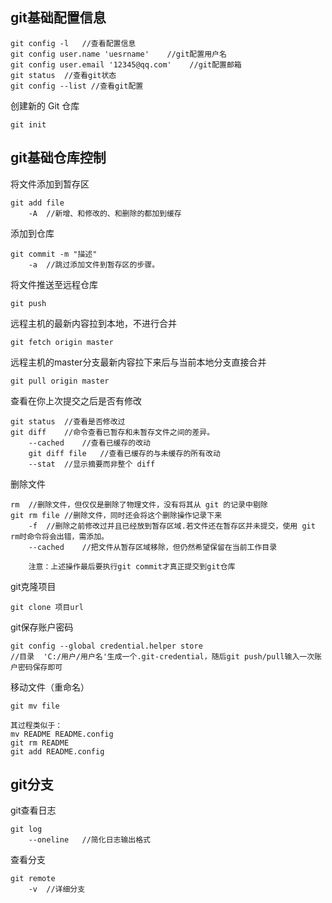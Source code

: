 ## git基础配置信息

    git config -l   //查看配置信息
    git config user.name 'uesrname'    //git配置用户名
    git config user.email '12345@qq.com'    //git配置邮箱
    git status  //查看git状态
    git config --list //查看git配置

创建新的 Git 仓库

    git init

## git基础仓库控制

将文件添加到暂存区

    git add file
        -A  //新增、和修改的、和删除的都加到缓存

添加到仓库

    git commit -m "描述"
        -a  //跳过添加文件到暂存区的步骤。

将文件推送至远程仓库

    git push

远程主机的最新内容拉到本地，不进行合并

    git fetch origin master

远程主机的master分支最新内容拉下来后与当前本地分支直接合并 

    git pull origin master


查看在你上次提交之后是否有修改

    git status  //查看是否修改过
    git diff    //命令查看已暂存和未暂存文件之间的差异。
        --cached    //查看已缓存的改动
        git diff file   //查看已缓存的与未缓存的所有改动
        --stat  //显示摘要而非整个 diff

删除文件

    rm  //删除文件，但仅仅是删除了物理文件，没有将其从 git 的记录中剔除
    git rm file //删除文件，同时还会将这个删除操作记录下来
        -f  //删除之前修改过并且已经放到暂存区域.若文件还在暂存区并未提交，使用 git rm时命令将会出错，需添加。
        --cached    //把文件从暂存区域移除，但仍然希望保留在当前工作目录

        注意：上述操作最后要执行git commit才真正提交到git仓库

git克隆项目
    
    git clone 项目url
    
git保存账户密码

    git config --global credential.helper store 
    //目录  'C:/用户/用户名'生成一个.git-credential，随后git push/pull输入一次账户密码保存即可


移动文件（重命名）

    git mv file

    其过程类似于：
    mv README README.config
    git rm README
    git add README.config

## git分支
git查看日志

    git log
        --oneline   //简化日志输出格式

查看分支   

    git remote 
        -v  //详细分支